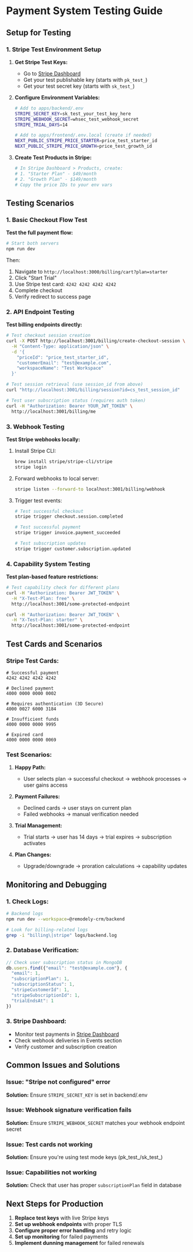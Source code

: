 # Payment System Testing Guide

## Setup for Testing

### 1. Stripe Test Environment Setup

1. **Get Stripe Test Keys:**
   - Go to [Stripe Dashboard](https://dashboard.stripe.com/test)
   - Get your test publishable key (starts with `pk_test_`)
   - Get your test secret key (starts with `sk_test_`)

2. **Configure Environment Variables:**
   ```bash
   # Add to apps/backend/.env
   STRIPE_SECRET_KEY=sk_test_your_test_key_here
   STRIPE_WEBHOOK_SECRET=whsec_test_webhook_secret
   STRIPE_TRIAL_DAYS=14
   
   # Add to apps/frontend/.env.local (create if needed)
   NEXT_PUBLIC_STRIPE_PRICE_STARTER=price_test_starter_id
   NEXT_PUBLIC_STRIPE_PRICE_GROWTH=price_test_growth_id
   ```

3. **Create Test Products in Stripe:**
   ```bash
   # In Stripe Dashboard > Products, create:
   # 1. "Starter Plan" - $49/month
   # 2. "Growth Plan" - $149/month
   # Copy the price IDs to your env vars
   ```

## Testing Scenarios

### 1. Basic Checkout Flow Test

**Test the full payment flow:**

```bash
# Start both servers
npm run dev
```

Then:
1. Navigate to `http://localhost:3000/billing/cart?plan=starter`
2. Click "Start Trial"
3. Use Stripe test card: `4242 4242 4242 4242`
4. Complete checkout
5. Verify redirect to success page

### 2. API Endpoint Testing

**Test billing endpoints directly:**

```bash
# Test checkout session creation
curl -X POST http://localhost:3001/billing/create-checkout-session \
  -H "Content-Type: application/json" \
  -d '{
    "priceId": "price_test_starter_id",
    "customerEmail": "test@example.com",
    "workspaceName": "Test Workspace"
  }'

# Test session retrieval (use session_id from above)
curl "http://localhost:3001/billing/session?id=cs_test_session_id"

# Test user subscription status (requires auth token)
curl -H "Authorization: Bearer YOUR_JWT_TOKEN" \
  http://localhost:3001/billing/me
```

### 3. Webhook Testing

**Test Stripe webhooks locally:**

1. Install Stripe CLI:
   ```bash
   brew install stripe/stripe-cli/stripe
   stripe login
   ```

2. Forward webhooks to local server:
   ```bash
   stripe listen --forward-to localhost:3001/billing/webhook
   ```

3. Trigger test events:
   ```bash
   # Test successful checkout
   stripe trigger checkout.session.completed
   
   # Test successful payment
   stripe trigger invoice.payment_succeeded
   
   # Test subscription updates
   stripe trigger customer.subscription.updated
   ```

### 4. Capability System Testing

**Test plan-based feature restrictions:**

```bash
# Test capability check for different plans
curl -H "Authorization: Bearer JWT_TOKEN" \
  -H "X-Test-Plan: free" \
  http://localhost:3001/some-protected-endpoint

curl -H "Authorization: Bearer JWT_TOKEN" \
  -H "X-Test-Plan: starter" \
  http://localhost:3001/some-protected-endpoint
```

## Test Cards and Scenarios

### Stripe Test Cards:

```
# Successful payment
4242 4242 4242 4242

# Declined payment
4000 0000 0000 0002

# Requires authentication (3D Secure)
4000 0027 6000 3184

# Insufficient funds
4000 0000 0000 9995

# Expired card
4000 0000 0000 0069
```

### Test Scenarios:

1. **Happy Path:**
   - User selects plan → successful checkout → webhook processes → user gains access

2. **Payment Failures:**
   - Declined cards → user stays on current plan
   - Failed webhooks → manual verification needed

3. **Trial Management:**
   - Trial starts → user has 14 days → trial expires → subscription activates

4. **Plan Changes:**
   - Upgrade/downgrade → proration calculations → capability updates

## Monitoring and Debugging

### 1. Check Logs:
```bash
# Backend logs
npm run dev --workspace=@remodely-crm/backend

# Look for billing-related logs
grep -i "billing\|stripe" logs/backend.log
```

### 2. Database Verification:
```javascript
// Check user subscription status in MongoDB
db.users.find({"email": "test@example.com"}, {
  "email": 1,
  "subscriptionPlan": 1,
  "subscriptionStatus": 1,
  "stripeCustomerId": 1,
  "stripeSubscriptionId": 1,
  "trialEndsAt": 1
})
```

### 3. Stripe Dashboard:
- Monitor test payments in [Stripe Dashboard](https://dashboard.stripe.com/test/payments)
- Check webhook deliveries in Events section
- Verify customer and subscription creation

## Common Issues and Solutions

### Issue: "Stripe not configured" error
**Solution:** Ensure `STRIPE_SECRET_KEY` is set in backend/.env

### Issue: Webhook signature verification fails
**Solution:** Ensure `STRIPE_WEBHOOK_SECRET` matches your webhook endpoint secret

### Issue: Test cards not working
**Solution:** Ensure you're using test mode keys (pk_test_/sk_test_)

### Issue: Capabilities not working
**Solution:** Check that user has proper `subscriptionPlan` field in database

## Next Steps for Production

1. **Replace test keys** with live Stripe keys
2. **Set up webhook endpoints** with proper TLS
3. **Configure proper error handling** and retry logic
4. **Set up monitoring** for failed payments
5. **Implement dunning management** for failed renewals
